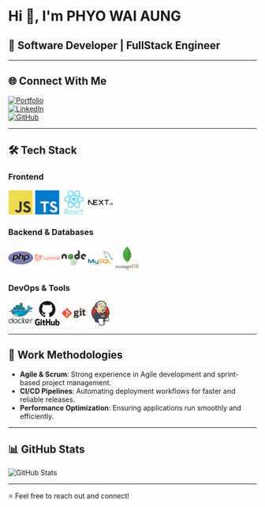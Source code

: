 # Hi 👋, I'm PHYO WAI AUNG

## 🚀 Software Developer | FullStack Engineer

---

## 🌐 Connect With Me

[![Portfolio](https://img.shields.io/badge/Portfolio-phyowaiaung.netlify.app-blue?style=for-the-badge)](https://phyowaiaung.netlify.app/)  
[![LinkedIn](https://img.shields.io/badge/LinkedIn-Profile-blue?style=for-the-badge&logo=linkedin)](https://www.linkedin.com/in/phyoewaiaung082/)  
[![GitHub](https://img.shields.io/badge/GitHub-Profile-lightgray?style=for-the-badge&logo=github)](https://github.com/phyoewaiaung)  

---

## 🛠️ Tech Stack

### **Frontend**
<p>
  <img src="https://raw.githubusercontent.com/devicons/devicon/master/icons/javascript/javascript-original.svg" alt="JavaScript" width="50" height="50"/>
  <img src="https://raw.githubusercontent.com/devicons/devicon/master/icons/typescript/typescript-original.svg" alt="TypeScript" width="50" height="50"/>
  <img src="https://raw.githubusercontent.com/devicons/devicon/master/icons/react/react-original-wordmark.svg" alt="React" width="50" height="50"/>
  <img src="https://raw.githubusercontent.com/devicons/devicon/master/icons/nextjs/nextjs-original-wordmark.svg" alt="Next.js" width="50" height="50"/>
</p>

### **Backend & Databases**
<p>
  <img src="https://raw.githubusercontent.com/devicons/devicon/master/icons/php/php-original.svg" alt="PHP" width="50" height="50"/>
  <img src="https://raw.githubusercontent.com/devicons/devicon/master/icons/laravel/laravel-line-wordmark.svg" alt="Laravel" width="50" height="50"/>
  <img src="https://raw.githubusercontent.com/devicons/devicon/master/icons/nodejs/nodejs-original-wordmark.svg" alt="Node.js" width="50" height="50"/>
  <img src="https://raw.githubusercontent.com/devicons/devicon/master/icons/mysql/mysql-original-wordmark.svg" alt="MySQL" width="50" height="50"/>
  <img src="https://raw.githubusercontent.com/devicons/devicon/master/icons/mongodb/mongodb-original-wordmark.svg" alt="MongoDB" width="50" height="50"/>
</p>

### **DevOps & Tools**
<p>
  <img src="https://raw.githubusercontent.com/devicons/devicon/master/icons/docker/docker-original-wordmark.svg" alt="Docker" width="50" height="50"/>
  <img src="https://raw.githubusercontent.com/devicons/devicon/master/icons/github/github-original-wordmark.svg" alt="GitHub" width="50" height="50"/>
  <img src="https://raw.githubusercontent.com/devicons/devicon/master/icons/git/git-original-wordmark.svg" alt="Git" width="50" height="50"/>
  <img src="https://raw.githubusercontent.com/devicons/devicon/master/icons/jenkins/jenkins-original.svg" alt="Jenkins" width="50" height="50"/>
</p>

---

## 🚀 Work Methodologies

- **Agile & Scrum**: Strong experience in Agile development and sprint-based project management.
- **CI/CD Pipelines**: Automating deployment workflows for faster and reliable releases.
- **Performance Optimization**: Ensuring applications run smoothly and efficiently.

---

## 📊 GitHub Stats

![GitHub Stats](https://github-readme-stats.vercel.app/api?username=phyoewaiaung&show_icons=true&theme=tokyonight)

---

⭐️ Feel free to reach out and connect!
